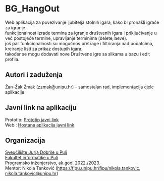 # BG_HangOut

Web aplikacija za povezivanje ljubitelja stolnih igara, kako bi pronašli igraće za igranje.<br>
funkcijonalnost izrade termina za igranje društvenih igara i prikljućivanje u već postojeće termine, upravljanje terminima (delete,laeve).<br>
još par funkcionalnosti su mogućnos pretrage i filtriranja nad podatcima, kreiranje listi za prikaz dostupih igara,<br>
također se mogu dodavati nove Društvene igre sa slikama u bazu i edit profila.<br>

## Autori i zaduženja

Žan-Žak Žmak (zzmak@unipu.hr) - samostalan rad, implementacija cjele aplikacije

## Javni link na aplikaciju

Prototip: [Prototip javni link](https://www.figma.com/proto/lZDcbWTy9phAmHzZxfXixL/BGHangOut?node-id=2-2&scaling=min-zoom&page-id=0%3A1)<br>
Web : [Hostana aplikacija javni link](https://bg-hang-cwmqg9vxo-zanzakzmak.vercel.app/)<br>


## Organizacija

[Sveučilište Jurja Dobrile u Puli](https://www.unipu.hr/)<br>
[Fakultet informatike u Puli](https://fipu.unipu.hr/)<br>
Programsko inženjerstvo, ak.god. 2022./2023.<br>
Mentor: Nikola Tanković (https://fipu.unipu.hr/fipu/nikola.tankovic, nikola.tankovic@unipu.hr)<br>
